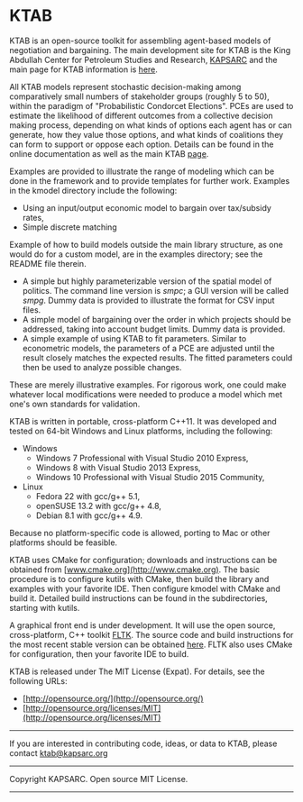 # KTAB


KTAB is an open-source toolkit for assembling agent-based models of negotiation and bargaining. The main development site for KTAB is the King Abdullah Center for Petroleum Studies and Research, [KAPSARC](http://www.kapsarc.org) and the main page for KTAB information is [here](http://ktab.kapsarc.org).

All KTAB models represent stochastic decision-making among comparatively small numbers of stakeholder groups (roughly 5 to 50), within the paradigm of "Probabilistic Condorcet Elections". PCEs are used to estimate the likelihood of different outcomes from a collective decision making process, depending on what kinds of options each agent has or can generate, how they value those options, and what kinds of coalitions they can form to support or oppose each option. Details can be found in the online documentation as well as the main KTAB  [page](http://ktab.kapsarc.org).

Examples are provided to illustrate the range of modeling which can be done in the framework and to provide templates for further work. Examples in the kmodel directory include the following:

- Using an input/output economic model to bargain over tax/subsidy rates,
- Simple discrete matching 

Example of how to build models outside the main library structure, as one would do for a custom model, are in the examples directory; see the README file therein. 

- A simple but highly parameterizable version of the spatial model of politics. The command line version is *smpc*; a GUI version will be called *smpg*. Dummy data is provided to illustrate the format for CSV input files.
- A simple model of bargaining over the order in which projects should be addressed, taking into account budget limits. Dummy data is provided.
- A simple example of using KTAB to fit parameters. Similar to econometric models, the parameters of a PCE are adjusted until the result closely matches the expected results. The fitted parameters could then be used to analyze possible changes.

These are merely illustrative examples.  For rigorous work, one could make whatever local modifications were needed to produce a model which met one's own standards for validation. 

KTAB is written in portable, cross-platform C++11. It was developed and tested on 64-bit Windows and Linux platforms, including the following:

* Windows 
  * Windows 7 Professional with Visual Studio 2010 Express,
  * Windows 8 with Visual Studio 2013 Express,
  * Windows 10 Professional with Visual Studio 2015 Community,
* Linux
  * Fedora 22 with gcc/g++ 5.1,
  * openSUSE 13.2 with gcc/g++ 4.8,
  * Debian 8.1 with gcc/g++ 4.9.

Because no platform-specific code is allowed, porting to Mac or other platforms should be feasible.

KTAB uses CMake for configuration; downloads and instructions can be obtained from [www.cmake.org](http://www.cmake.org). The basic procedure is to configure kutils with CMake, then build the library and examples with your favorite IDE. Then configure kmodel with CMake and build it. Detailed build instructions can be found in the subdirectories, starting with kutils.

A graphical front end is under development. It will use the open source, cross-platform, C++ toolkit [FLTK](http://www.fltk.org). The source code and build instructions for the most recent stable version can be obtained  [here](http://www.fltk.org/software.php). FLTK also uses CMake for configuration, then your favorite IDE to build.

KTAB is released under The MIT License (Expat).
For details, see the following URLs:

- [http://opensource.org/](http://opensource.org/)
- [http://opensource.org/licenses/MIT](http://opensource.org/licenses/MIT)


----------


If you are interested in contributing code, ideas, or
data to KTAB, please contact ktab@kapsarc.org

----------

Copyright KAPSARC. Open source MIT License.

----------